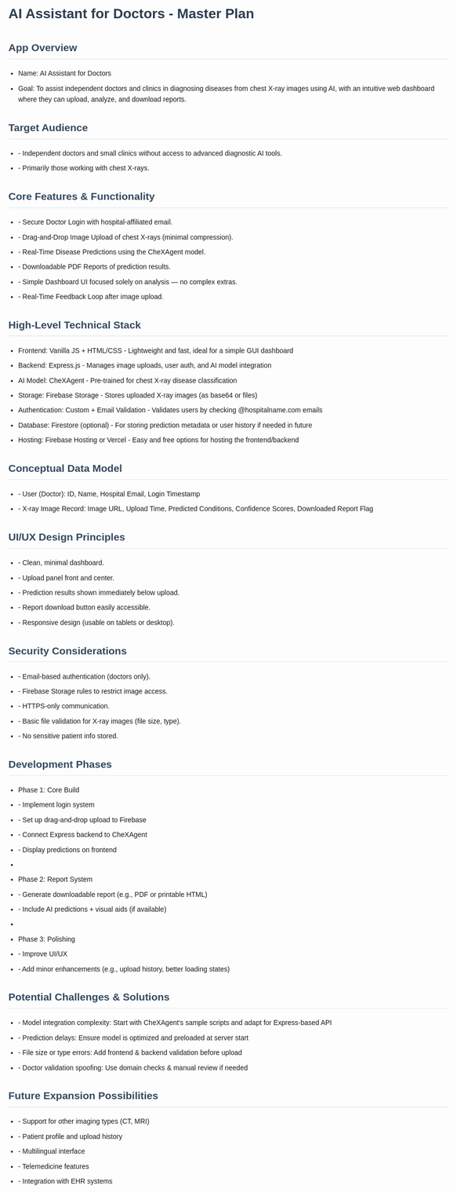 
<!DOCTYPE html>
<html lang="en">
<head>
    <meta charset="UTF-8">
    <title>AI Assistant for Doctors - Master Plan</title>
    <style>
        body { font-family: Arial, sans-serif; line-height: 1.6; padding: 20px; max-width: 900px; margin: auto; }
        h1 { color: #2c3e50; }
        h2 { color: #34495e; border-bottom: 2px solid #ecf0f1; padding-bottom: 5px; }
        ul { padding-left: 20px; }
        li { margin-bottom: 8px; }
        p { margin: 10px 0; }
    </style>
</head>
<body>
    <h1>AI Assistant for Doctors - Master Plan</h1>
<h2>App Overview</h2>
<ul>
  <li>Name: AI Assistant for Doctors</li>
  <li>Goal: To assist independent doctors and clinics in diagnosing diseases from chest X-ray images using AI, with an intuitive web dashboard where they can upload, analyze, and download reports.</li>
</ul>
<h2>Target Audience</h2>
<ul>
  <li>- Independent doctors and small clinics without access to advanced diagnostic AI tools.</li>
  <li>- Primarily those working with chest X-rays.</li>
</ul>
<h2>Core Features & Functionality</h2>
<ul>
  <li>- Secure Doctor Login with hospital-affiliated email.</li>
  <li>- Drag-and-Drop Image Upload of chest X-rays (minimal compression).</li>
  <li>- Real-Time Disease Predictions using the CheXAgent model.</li>
  <li>- Downloadable PDF Reports of prediction results.</li>
  <li>- Simple Dashboard UI focused solely on analysis — no complex extras.</li>
  <li>- Real-Time Feedback Loop after image upload.</li>
</ul>
<h2>High-Level Technical Stack</h2>
<ul>
  <li>Frontend: Vanilla JS + HTML/CSS - Lightweight and fast, ideal for a simple GUI dashboard</li>
  <li>Backend: Express.js - Manages image uploads, user auth, and AI model integration</li>
  <li>AI Model: CheXAgent - Pre-trained for chest X-ray disease classification</li>
  <li>Storage: Firebase Storage - Stores uploaded X-ray images (as base64 or files)</li>
  <li>Authentication: Custom + Email Validation - Validates users by checking @hospitalname.com emails</li>
  <li>Database: Firestore (optional) - For storing prediction metadata or user history if needed in future</li>
  <li>Hosting: Firebase Hosting or Vercel - Easy and free options for hosting the frontend/backend</li>
</ul>
<h2>Conceptual Data Model</h2>
<ul>
  <li>- User (Doctor): ID, Name, Hospital Email, Login Timestamp</li>
  <li>- X-ray Image Record: Image URL, Upload Time, Predicted Conditions, Confidence Scores, Downloaded Report Flag</li>
</ul>
<h2>UI/UX Design Principles</h2>
<ul>
  <li>- Clean, minimal dashboard.</li>
  <li>- Upload panel front and center.</li>
  <li>- Prediction results shown immediately below upload.</li>
  <li>- Report download button easily accessible.</li>
  <li>- Responsive design (usable on tablets or desktop).</li>
</ul>
<h2>Security Considerations</h2>
<ul>
  <li>- Email-based authentication (doctors only).</li>
  <li>- Firebase Storage rules to restrict image access.</li>
  <li>- HTTPS-only communication.</li>
  <li>- Basic file validation for X-ray images (file size, type).</li>
  <li>- No sensitive patient info stored.</li>
</ul>
<h2>Development Phases</h2>
<ul>
  <li>Phase 1: Core Build</li>
  <li>- Implement login system</li>
  <li>- Set up drag-and-drop upload to Firebase</li>
  <li>- Connect Express backend to CheXAgent</li>
  <li>- Display predictions on frontend</li>
  <li></li>
  <li>Phase 2: Report System</li>
  <li>- Generate downloadable report (e.g., PDF or printable HTML)</li>
  <li>- Include AI predictions + visual aids (if available)</li>
  <li></li>
  <li>Phase 3: Polishing</li>
  <li>- Improve UI/UX</li>
  <li>- Add minor enhancements (e.g., upload history, better loading states)</li>
</ul>
<h2>Potential Challenges & Solutions</h2>
<ul>
  <li>- Model integration complexity: Start with CheXAgent's sample scripts and adapt for Express-based API</li>
  <li>- Prediction delays: Ensure model is optimized and preloaded at server start</li>
  <li>- File size or type errors: Add frontend & backend validation before upload</li>
  <li>- Doctor validation spoofing: Use domain checks & manual review if needed</li>
</ul>
<h2>Future Expansion Possibilities</h2>
<ul>
  <li>- Support for other imaging types (CT, MRI)</li>
  <li>- Patient profile and upload history</li>
  <li>- Multilingual interface</li>
  <li>- Telemedicine features</li>
  <li>- Integration with EHR systems</li>
</ul>

</body>
</html>
